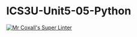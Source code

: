 # ICS3U-Unit5-05-Python

[![Mr Coxall's Super Linter](https://github.com/Tyler-Bell/ICS3U-Unit5-05-Python/workflows/Mr%20Coxall's%20Super%20Linter/badge.svg)](https://github.com/Tyler-Bell/ICS3U-Unit5-05-Python/actions/)

